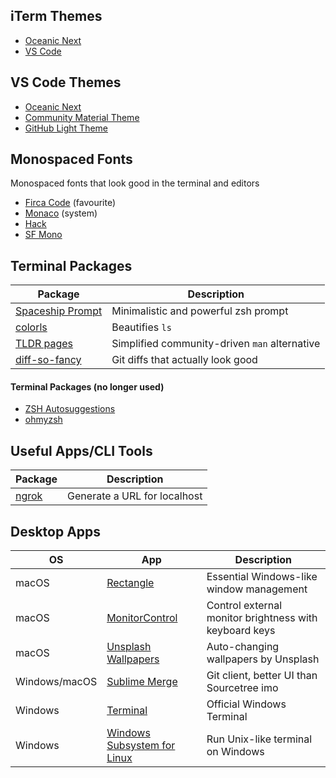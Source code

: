 ## iTerm Themes
* [Oceanic Next](https://github.com/mhartington/oceanic-next-iterm)
* [VS Code](https://github.com/tallpants/vscode-theme-iterm2)

## VS Code Themes
* [Oceanic Next](https://github.com/voronianski/oceanic-next-color-scheme)
* [Community Material Theme](https://marketplace.visualstudio.com/items?itemName=Equinusocio.vsc-community-material-theme)
* [GitHub Light Theme](https://marketplace.visualstudio.com/items?itemName=Hyzeta.vscode-theme-github-light)

## Monospaced Fonts
Monospaced fonts that look good in the terminal and editors

* [Firca Code](https://github.com/tonsky/FiraCode) (favourite)
* [Monaco](https://en.wikipedia.org/wiki/Monaco_(typeface)) (system)
* [Hack](https://github.com/source-foundry/Hack)
* [SF Mono](https://github.com/ZulwiyozaPutra/SF-Mono-Font)

## Terminal Packages
| Package                                                             | Description                                   |
|---------------------------------------------------------------------|-----------------------------------------------|
| [Spaceship Prompt](https://github.com/denysdovhan/spaceship-prompt) | Minimalistic and powerful zsh prompt          |
| [colorls](https://github.com/athityakumar/colorls)                  | Beautifies `ls`                               |
| [TLDR pages](https://tldr.sh/)                                      | Simplified community-driven `man` alternative |
| [diff-so-fancy](https://github.com/so-fancy/diff-so-fancy)          | Git diffs that actually look good             |

#### Terminal Packages (no longer used)
* [ZSH Autosuggestions](https://github.com/zsh-users/zsh-autosuggestions)
* [ohmyzsh](https://github.com/ohmyzsh/ohmyzsh)

## Useful Apps/CLI Tools
| Package                                                             | Description                                   |
|---------------------------------------------------------------------|-----------------------------------------------|
| [ngrok](https://ngrok.com/)                                         | Generate a URL for localhost                  |

## Desktop Apps
<!-- Use this to edit the table (File > Load table): https://www.tablesgenerator.com/markdown_tables -->
| OS            | App                                                                                         | Description                               |
|---------------|---------------------------------------------------------------------------------------------|-------------------------------------------|
| macOS         | [Rectangle](https://rectangleapp.com/)                                                      | Essential Windows-like window management  |
| macOS         | [MonitorControl](https://github.com/MonitorControl/MonitorControl)                          | Control external monitor brightness with keyboard keys
| macOS         | [Unsplash Wallpapers](https://apps.apple.com/us/app/unsplash-wallpapers/id1284863847?mt=12) | Auto-changing wallpapers by Unsplash      |
| Windows/macOS | [Sublime Merge](https://www.sublimemerge.com/)                                              | Git client, better UI than Sourcetree imo |
| Windows       | [Terminal](https://github.com/microsoft/terminal)                                           | Official Windows Terminal                 |
| Windows       | [Windows Subsystem for Linux](https://docs.microsoft.com/en-us/windows/wsl/install-win10)   | Run Unix-like terminal on Windows         |
